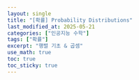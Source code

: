 ```yaml
---
layout: single
title: "[확률] Probability Distributions"
last_modified_at: 2025-05-21
categories: ["인공지능 수학"]
tags: ["확률"]
excerpt: "행렬 기초 & 곱셈"
use_math: true
toc: true
toc_sticky: true
---
```

